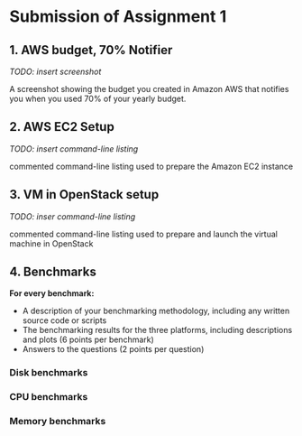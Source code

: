 # Submission of Assignment 1


## 1. AWS budget, 70% Notifier

*TODO: insert screenshot*

A screenshot showing the budget you created in Amazon AWS that notifies you when you used 70% of your yearly budget.

## 2. AWS EC2 Setup

*TODO: insert command-line listing*

commented command-line listing used to prepare the Amazon EC2 instance

## 3. VM in OpenStack setup

*TODO: inser command-line listing*

commented command-line listing used to prepare and launch the virtual
machine in OpenStack

## 4. Benchmarks

**For every benchmark:**

- A description of your benchmarking methodology, including any written source code or scripts
-  The benchmarking results for the three platforms, including
descriptions and plots (6 points per benchmark)
-  Answers to the questions (2 points per question)

### Disk benchmarks

### CPU benchmarks

### Memory benchmarks
